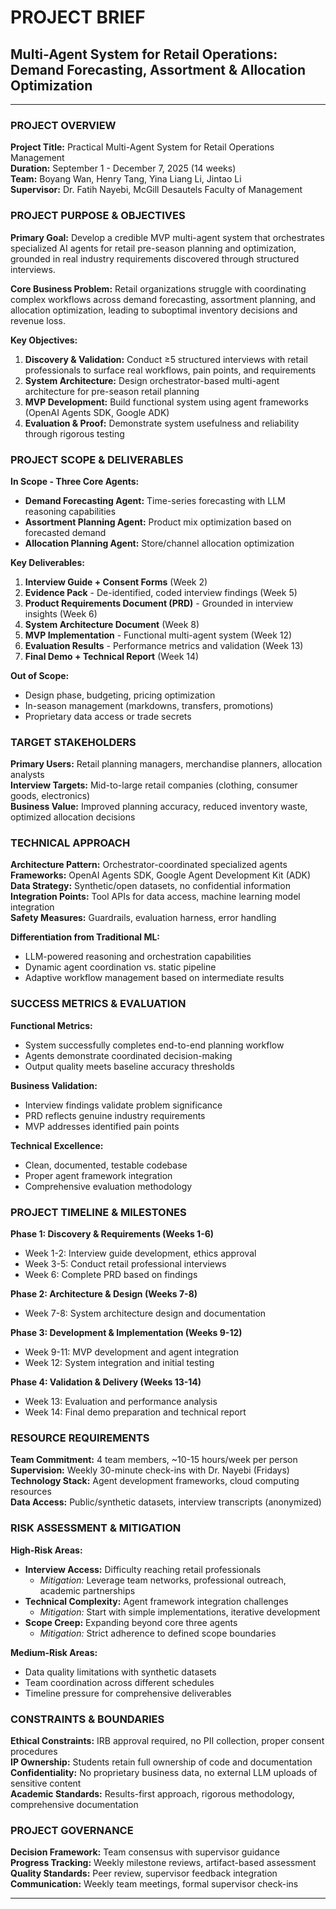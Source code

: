 # PROJECT BRIEF

## Multi-Agent System for Retail Operations: Demand Forecasting, Assortment & Allocation Optimization

---

### **PROJECT OVERVIEW**

**Project Title:** Practical Multi-Agent System for Retail Operations Management  
**Duration:** September 1 - December 7, 2025 (14 weeks)  
**Team:** Boyang Wan, Henry Tang, Yina Liang Li, Jintao Li  
**Supervisor:** Dr. Fatih Nayebi, McGill Desautels Faculty of Management

### **PROJECT PURPOSE & OBJECTIVES**

**Primary Goal:** Develop a credible MVP multi-agent system that orchestrates specialized AI agents for retail pre-season planning and optimization, grounded in real industry requirements discovered through structured interviews.

**Core Business Problem:** Retail organizations struggle with coordinating complex workflows across demand forecasting, assortment planning, and allocation optimization, leading to suboptimal inventory decisions and revenue loss.

**Key Objectives:**
1. **Discovery & Validation:** Conduct ≥5 structured interviews with retail professionals to surface real workflows, pain points, and requirements
2. **System Architecture:** Design orchestrator-based multi-agent architecture for pre-season retail planning
3. **MVP Development:** Build functional system using agent frameworks (OpenAI Agents SDK, Google ADK)
4. **Evaluation & Proof:** Demonstrate system usefulness and reliability through rigorous testing

### **PROJECT SCOPE & DELIVERABLES**

**In Scope - Three Core Agents:**
- **Demand Forecasting Agent:** Time-series forecasting with LLM reasoning capabilities
- **Assortment Planning Agent:** Product mix optimization based on forecasted demand
- **Allocation Planning Agent:** Store/channel allocation optimization

**Key Deliverables:**
1. **Interview Guide + Consent Forms** (Week 2)
2. **Evidence Pack** - De-identified, coded interview findings (Week 5)
3. **Product Requirements Document (PRD)** - Grounded in interview insights (Week 6)
4. **System Architecture Document** (Week 8)
5. **MVP Implementation** - Functional multi-agent system (Week 12)
6. **Evaluation Results** - Performance metrics and validation (Week 13)
7. **Final Demo + Technical Report** (Week 14)

**Out of Scope:**
- Design phase, budgeting, pricing optimization
- In-season management (markdowns, transfers, promotions)
- Proprietary data access or trade secrets

### **TARGET STAKEHOLDERS**

**Primary Users:** Retail planning managers, merchandise planners, allocation analysts  
**Interview Targets:** Mid-to-large retail companies (clothing, consumer goods, electronics)  
**Business Value:** Improved planning accuracy, reduced inventory waste, optimized allocation decisions

### **TECHNICAL APPROACH**

**Architecture Pattern:** Orchestrator-coordinated specialized agents  
**Frameworks:** OpenAI Agents SDK, Google Agent Development Kit (ADK)  
**Data Strategy:** Synthetic/open datasets, no confidential information  
**Integration Points:** Tool APIs for data access, machine learning model integration  
**Safety Measures:** Guardrails, evaluation harness, error handling

**Differentiation from Traditional ML:** 
- LLM-powered reasoning and orchestration capabilities
- Dynamic agent coordination vs. static pipeline
- Adaptive workflow management based on intermediate results

### **SUCCESS METRICS & EVALUATION**

**Functional Metrics:**
- System successfully completes end-to-end planning workflow
- Agents demonstrate coordinated decision-making
- Output quality meets baseline accuracy thresholds

**Business Validation:**
- Interview findings validate problem significance
- PRD reflects genuine industry requirements
- MVP addresses identified pain points

**Technical Excellence:**
- Clean, documented, testable codebase
- Proper agent framework integration
- Comprehensive evaluation methodology

### **PROJECT TIMELINE & MILESTONES**

**Phase 1: Discovery & Requirements (Weeks 1-6)**
- Week 1-2: Interview guide development, ethics approval
- Week 3-5: Conduct retail professional interviews
- Week 6: Complete PRD based on findings

**Phase 2: Architecture & Design (Weeks 7-8)**
- Week 7-8: System architecture design and documentation

**Phase 3: Development & Implementation (Weeks 9-12)**
- Week 9-11: MVP development and agent integration
- Week 12: System integration and initial testing

**Phase 4: Validation & Delivery (Weeks 13-14)**
- Week 13: Evaluation and performance analysis
- Week 14: Final demo preparation and technical report

### **RESOURCE REQUIREMENTS**

**Team Commitment:** 4 team members, ~10-15 hours/week per person  
**Supervision:** Weekly 30-minute check-ins with Dr. Nayebi (Fridays)  
**Technology Stack:** Agent development frameworks, cloud computing resources  
**Data Access:** Public/synthetic datasets, interview transcripts (anonymized)

### **RISK ASSESSMENT & MITIGATION**

**High-Risk Areas:**
- **Interview Access:** Difficulty reaching retail professionals
  - *Mitigation:* Leverage team networks, professional outreach, academic partnerships
- **Technical Complexity:** Agent framework integration challenges  
  - *Mitigation:* Start with simple implementations, iterative development
- **Scope Creep:** Expanding beyond core three agents  
  - *Mitigation:* Strict adherence to defined scope boundaries

**Medium-Risk Areas:**
- Data quality limitations with synthetic datasets
- Team coordination across different schedules
- Timeline pressure for comprehensive deliverables

### **CONSTRAINTS & BOUNDARIES**

**Ethical Constraints:** IRB approval required, no PII collection, proper consent procedures  
**IP Ownership:** Students retain full ownership of code and documentation  
**Confidentiality:** No proprietary business data, no external LLM uploads of sensitive content  
**Academic Standards:** Results-first approach, rigorous methodology, comprehensive documentation

### **PROJECT GOVERNANCE**

**Decision Framework:** Team consensus with supervisor guidance  
**Progress Tracking:** Weekly milestone reviews, artifact-based assessment  
**Quality Standards:** Peer review, supervisor feedback integration  
**Communication:** Weekly team meetings, formal supervisor check-ins

---